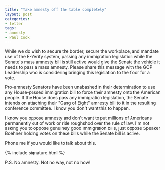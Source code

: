 ```yaml
---
title: "Take amnesty off the table completely"
layout: post
categories:
- letter
tags:
- amnesty
- Paul Cook
---
```


While we do wish to secure the border, secure the workplace, and mandate use of the E-Verify system, passing any immigration legislation while the Senate's mass amnesty bill is still active would give the Senate the vehicle it needs to pass a mass amnesty. Please share this message with the GOP Leadership who is considering bringing this legislation to the floor for a vote.

Pro-amnesty Senators have been unabashed in their determination to use any House-passed immigration bill to force their amnesty onto the American people. If the House does pass any immigration legislation, the Senate intends on attaching their "Gang of Eight" amnesty bill to it in the resulting conference committee. I know you don't want this to happen.

I know you oppose amnesty and don't want to put millions of Americans permanently out of work or ride roughshod over the rule of law. I'm not asking you to oppose genuinely good immigration bills, just oppose Speaker Boehner holding votes on these bills while the Senate bill is active.

Phone me if you would like to talk about this.

{% include signature.html %}

P.S. No amnesty. Not no way, not no how!